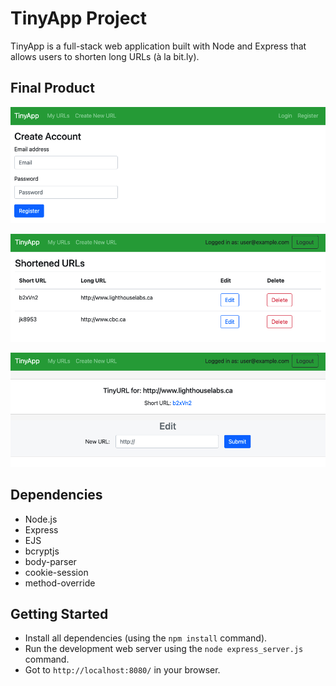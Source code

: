 # TinyApp Project

TinyApp is a full-stack web application built with Node and Express that allows users to shorten long URLs (à la bit.ly).

## Final Product

!["Screenshot of registration page"](https://github.com/leepavelich/tinyapp/blob/master/docs/register-page.png?raw=true)

!["Screenshot of URLs page"](https://github.com/leepavelich/tinyapp/blob/master/docs/urls-page.png?raw=true)

!["Screenshot of shortened URL page"](https://github.com/leepavelich/tinyapp/blob/master/docs/shortened-page.png?raw=true)

## Dependencies

- Node.js
- Express
- EJS
- bcryptjs
- body-parser
- cookie-session
- method-override

## Getting Started

- Install all dependencies (using the `npm install` command).
- Run the development web server using the `node express_server.js` command.
- Got to `http://localhost:8080/` in your browser.
